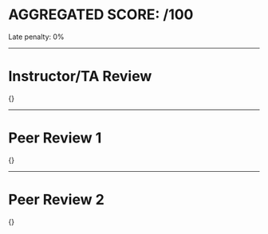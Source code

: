 # AGGREGATED SCORE: /100
Late penalty: 0%

*******************
# Instructor/TA Review
{}

*******************
# Peer Review 1
{}

*******************
# Peer Review 2
{}
